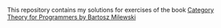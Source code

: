 This repository contains my solutions for exercises of the book [Category Theory for Programmers by Bartosz Milewski](https://github.com/hmemcpy/milewski-ctfp-pdf)
